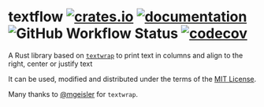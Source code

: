 # textflow [![crates.io](https://img.shields.io/crates/v/textflow)](https://crates.io/crates/textflow) [![documentation](https://shields.io/docsrs/textflow)](https://docs.rs/textflow) ![GitHub Workflow Status](https://img.shields.io/github/workflow/status/louisdevie/textflow/Rust?label=tests&logo=github) [![codecov](https://codecov.io/gh/louisdevie/textflow/branch/main/graph/badge.svg?token=W6HOGHFQ3G)](https://codecov.io/gh/louisdevie/textflow)
A Rust library based on [`textwrap`](https://crates.io/crates/textwrap) to print text in columns and align to the right, center or justify text

It can be used, modified and distributed under the terms of the [MIT License](LICENSE).

Many thanks to [@mgeisler](https://github.com/mgeisler) for `textwrap`.
